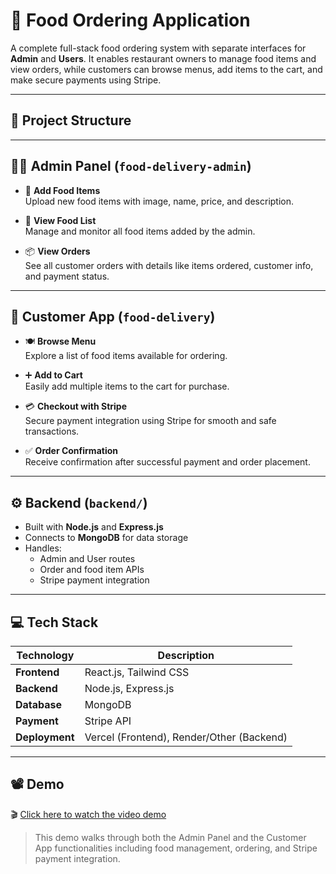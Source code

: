 # 🍔 Food Ordering Application

A complete full-stack food ordering system with separate interfaces for **Admin** and **Users**. It enables restaurant owners to manage food items and view orders, while customers can browse menus, add items to the cart, and make secure payments using Stripe.

---

## 📌 Project Structure


---

## 🧑‍🍳 Admin Panel (`food-delivery-admin`)

- 🥗 **Add Food Items**  
  Upload new food items with image, name, price, and description.

- 📃 **View Food List**  
  Manage and monitor all food items added by the admin.

- 📦 **View Orders**  
  See all customer orders with details like items ordered, customer info, and payment status.

---

## 🛒 Customer App (`food-delivery`)

- 🍽️ **Browse Menu**  
  Explore a list of food items available for ordering.

- ➕ **Add to Cart**  
  Easily add multiple items to the cart for purchase.

- 💳 **Checkout with Stripe**  
  Secure payment integration using Stripe for smooth and safe transactions.

- ✅ **Order Confirmation**  
  Receive confirmation after successful payment and order placement.

---

## ⚙️ Backend (`backend/`)

- Built with **Node.js** and **Express.js**
- Connects to **MongoDB** for data storage
- Handles:
  - Admin and User routes
  - Order and food item APIs
  - Stripe payment integration

---

## 💻 Tech Stack

| Technology      | Description                    |
|----------------|--------------------------------|
| **Frontend**    | React.js, Tailwind CSS         |
| **Backend**     | Node.js, Express.js            |
| **Database**    | MongoDB                        |
| **Payment**     | Stripe API                     |
| **Deployment**  | Vercel (Frontend), Render/Other (Backend) |

---

## 📽️ Demo

🎬 [Click here to watch the video demo](https://drive.google.com/file/d/1tH-5BSLaXIMGaaf-vvwayTKK_-HKDIpg/view?usp=drive_link)

> This demo walks through both the Admin Panel and the Customer App functionalities including food management, ordering, and Stripe payment integration.



